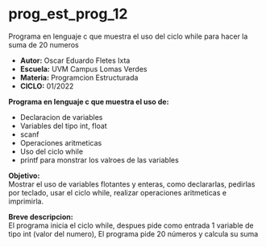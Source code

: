 # prog_est_prog_12
Programa en lenguaje c que muestra el uso del ciclo while para hacer la suma de 20 numeros
* <b> Autor:</b> Oscar Eduardo Fletes Ixta
* <b> Escuela:</b> UVM Campus Lomas Verdes
* <b> Materia:</b> Programcion Estructurada
* <b> CICLO:</b> 01/2022

<b> Programa en lenguaje c que muestra el uso de:</b>
* Declaracion de variables 
* Variables del tipo int, float
* scanf
* Operaciones aritmeticas 
* Uso del ciclo while
* printf para monstrar los valroes de las variables

<b> Objetivo:</b>
<br>
Mostrar el uso de variables flotantes y enteras, como declararlas, pedirlas por teclado, usar el ciclo while, realizar operaciones aritmeticas e imprimirla.

<b> Breve descripcion:</b>
<br>
El programa inicia el ciclo while, despues pide como entrada 1 variable de tipo int (valor del numero),
El programa pide 20 números y calcula su suma
